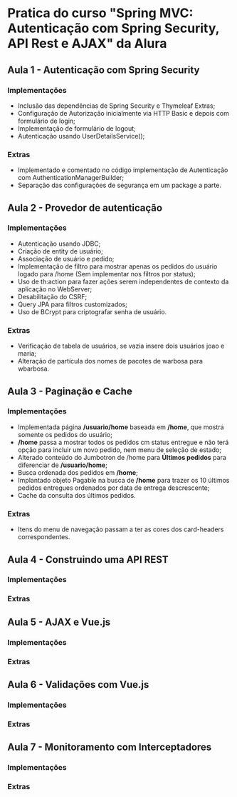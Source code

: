 # Pratica do curso "Spring MVC: Autenticação com Spring Security, API Rest e AJAX" da Alura

## Aula 1 - Autenticação com Spring Security
### Implementações
* Inclusão das dependências de Spring Security e Thymeleaf Extras;
* Configuração de Autorização inicialmente via HTTP Basic e depois com formulário de login;
* Implementação de formulário de logout;
* Autenticação usando UserDetailsService();

### Extras
* Implementado e comentado no código implementação de Autenticação com AuthenticationManagerBuilder;
* Separação das configurações de segurança em um package a parte.

## Aula 2 - Provedor de autenticação
### Implementações
* Autenticação usando JDBC;
* Criação de entity de usuário;
* Associação de usuário e pedido;
* Implementação de filtro para mostrar apenas os pedidos do usuário logado para /home (Sem implementar nos filtros por status);
* Uso de th:action para fazer ações serem independentes de contexto da aplicação no WebServer;
* Desabilitação do CSRF;
* Query JPA para filtros customizados;
* Uso de BCrypt para criptografar senha de usuário. 

### Extras
* Verificação de tabela de usuários, se vazia insere dois usuários joao e maria;
* Alteração de partícula dos nomes de pacotes de warbosa para wbarbosa.

## Aula 3 - Paginação e Cache
### Implementações
* Implementada página **/usuario/home** baseada em **/home**, que mostra somente os pedidos do usuário;
* **/home** passa a mostrar todos os pedidos cm status entregue e não terá opção para incluir um novo pedido, nem menu de seleção de estado;
* Alterado conteúdo do Jumbotron de /home para **Últimos pedidos** para diferenciar de **/usuario/home**;
* Busca ordenada dos pedidos em **/home**;
* Implantado objeto Pagable na busca de **/home** para trazer os 10 últimos pedidos entregues ordenados por data de entrega descrescente;
* Cache da consulta dos últimos pedidos.

### Extras
* Itens do menu de navegação passam a ter as cores dos card-headers correspondentes.

## Aula 4 - Construindo uma API REST
### Implementações
### Extras

## Aula 5 - AJAX e Vue.js
### Implementações
### Extras

## Aula 6 - Validações com Vue.js
### Implementações
### Extras

## Aula 7 - Monitoramento com Interceptadores
### Implementações
### Extras
